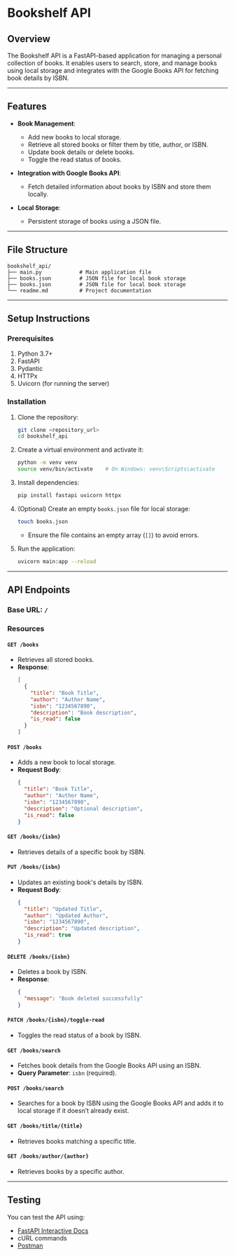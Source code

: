 # Bookshelf API

## Overview
The Bookshelf API is a FastAPI-based application for managing a personal collection of books. It enables users to search, store, and manage books using local storage and integrates with the Google Books API for fetching book details by ISBN.

---

## Features

- **Book Management**:
  - Add new books to local storage.
  - Retrieve all stored books or filter them by title, author, or ISBN.
  - Update book details or delete books.
  - Toggle the read status of books.

- **Integration with Google Books API**:
  - Fetch detailed information about books by ISBN and store them locally.

- **Local Storage**:
  - Persistent storage of books using a JSON file.

---

## File Structure

```
bookshelf_api/
├── main.py            # Main application file
├── books.json         # JSON file for local book storage
├── books.json         # JSON file for local book storage
└── readme.md          # Project documentation
```

---

## Setup Instructions

### Prerequisites
1. Python 3.7+
2. FastAPI
3. Pydantic
4. HTTPx
5. Uvicorn (for running the server)

### Installation

1. Clone the repository:
    ```bash
    git clone <repository_url>
    cd bookshelf_api
    ```

2. Create a virtual environment and activate it:
    ```bash
    python -m venv venv
    source venv/bin/activate    # On Windows: venv\Scripts\activate
    ```

3. Install dependencies:
    ```bash
    pip install fastapi uvicorn httpx
    ```

4. (Optional) Create an empty `books.json` file for local storage:
    ```bash
    touch books.json
    ```
    - Ensure the file contains an empty array (`[]`) to avoid errors.

5. Run the application:
    ```bash
    uvicorn main:app --reload
    ```

---

## API Endpoints

### Base URL: `/`

### Resources

#### **`GET /books`**
- Retrieves all stored books.
- **Response**:
  ```json
  [
    {
      "title": "Book Title",
      "author": "Author Name",
      "isbn": "1234567890",
      "description": "Book description",
      "is_read": false
    }
  ]
  ```

#### **`POST /books`**
- Adds a new book to local storage.
- **Request Body**:
  ```json
  {
    "title": "Book Title",
    "author": "Author Name",
    "isbn": "1234567890",
    "description": "Optional description",
    "is_read": false
  }
  ```

#### **`GET /books/{isbn}`**
- Retrieves details of a specific book by ISBN.

#### **`PUT /books/{isbn}`**
- Updates an existing book's details by ISBN.
- **Request Body**:
  ```json
  {
    "title": "Updated Title",
    "author": "Updated Author",
    "isbn": "1234567890",
    "description": "Updated description",
    "is_read": true
  }
  ```

#### **`DELETE /books/{isbn}`**
- Deletes a book by ISBN.
- **Response**:
  ```json
  {
    "message": "Book deleted successfully"
  }
  ```

#### **`PATCH /books/{isbn}/toggle-read`**
- Toggles the read status of a book by ISBN.

#### **`GET /books/search`**
- Fetches book details from the Google Books API using an ISBN.
- **Query Parameter**: `isbn` (required).

#### **`POST /books/search`**
- Searches for a book by ISBN using the Google Books API and adds it to local storage if it doesn’t already exist.

#### **`GET /books/title/{title}`**
- Retrieves books matching a specific title.

#### **`GET /books/author/{author}`**
- Retrieves books by a specific author.

---

## Testing

You can test the API using:
- [FastAPI Interactive Docs](http://127.0.0.1:8000/docs)
- cURL commands
- [Postman](https://www.postman.com/)

